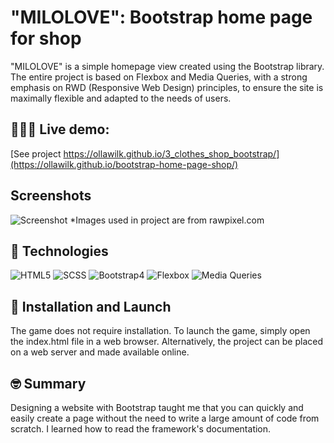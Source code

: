 # "MILOLOVE": Bootstrap home page for shop
"MILOLOVE" is a simple homepage view created using the Bootstrap library. The entire project is based on Flexbox and Media Queries, with a strong emphasis on RWD (Responsive Web Design) principles, to ensure the site is maximally flexible and adapted to the needs of users.

## 🙋🏼‍♀️ **Live demo:**
[See project https://ollawilk.github.io/3_clothes_shop_bootstrap/](https://ollawilk.github.io/bootstrap-home-page-shop/)

## Screenshots
![Screenshot](images/screenshot.png)
*Images used in project are from rawpixel.com 

## 🚀 Technologies
![HTML5]( https://img.shields.io/badge/html5-%23E34F26.svg?style=for-the-badge&logo=html5&logoColor=white)
![SCSS]( https://img.shields.io/badge/SASS-hotpink.svg?style=for-the-badge&logo=SASS&logoColor=white)
![Bootstrap4](https://img.shields.io/badge/bootstrap-4-%23563D7C.svg?style=for-the-badge&logo=bootstrap&logoColor=white )
![Flexbox](https://img.shields.io/badge/css-flexbox-%231572B6.svg?style=for-the-badge&logo=css3&logoColor=white)
![Media Queries](https://img.shields.io/badge/css-media%20queries-%231572B6.svg?style=for-the-badge&logo=css3&logoColor=white)

## :panda_face: Installation and Launch

The game does not require installation. To launch the game, simply open the index.html file in a web browser. Alternatively, the project can be placed on a web server and made available online.

## 🤓 Summary 
Designing a website with Bootstrap taught me that you can quickly and easily create a page without the need to write a large amount of code from scratch. I learned how to read the framework's documentation.



